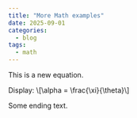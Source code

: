 ```yaml
---
title: "More Math examples"
date: 2025-09-01
categories:
  - blog
tags:
  - math
---
```


This is a new equation.

Display: \\[\alpha = \frac{\xi}{\theta}\\]

Some ending text.